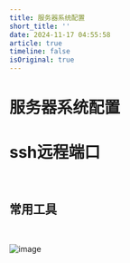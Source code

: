 ```yaml
---
title: 服务器系统配置
short_title: ''
date: 2024-11-17 04:55:58
article: true
timeline: false
isOriginal: true
---
```



<!-- more -->


# 服务器系统配置

# ssh远程端口

‍

## 常用工具

‍

​![image](assets/image-20241117152415-rooi8z4.png)​

‍

‍

‍

‍

‍
